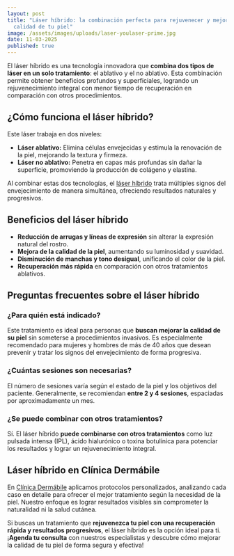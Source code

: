 ```yaml
---
layout: post
title: "Láser híbrido: la combinación perfecta para rejuvenecer y mejorar la
  calidad de tu piel"
image: /assets/images/uploads/laser-youlaser-prime.jpg
date: 11-03-2025
published: true
---
```

El láser híbrido es una tecnología innovadora que **combina dos tipos de láser en un solo tratamiento**: el ablativo y el no ablativo. Esta combinación permite obtener beneficios profundos y superficiales, logrando un rejuvenecimiento integral con menor tiempo de recuperación en comparación con otros procedimientos.

## ¿Cómo funciona el láser híbrido?

Este láser trabaja en dos niveles:

* **Láser ablativo:** Elimina células envejecidas y estimula la renovación de la piel, mejorando la textura y firmeza.
* **Láser no ablativo:** Penetra en capas más profundas sin dañar la superficie, promoviendo la producción de colágeno y elastina.

Al combinar estas dos tecnologías, el [láser híbrido](https://www.dermabile.es/tratamientos/rejuvenecimiento-facial-youlaser-prime/) trata múltiples signos del envejecimiento de manera simultánea, ofreciendo resultados naturales y progresivos.

## Beneficios del láser híbrido

* **Reducción de arrugas y líneas de expresión** sin alterar la expresión natural del rostro.
* **Mejora de la calidad de la piel**, aumentando su luminosidad y suavidad.
* **Disminución de manchas y tono desigual**, unificando el color de la piel.
* **Recuperación más rápida** en comparación con otros tratamientos ablativos.

## Preguntas frecuentes sobre el láser híbrido

### ¿Para quién está indicado?

Este tratamiento es ideal para personas que **buscan mejorar la calidad de su piel** sin someterse a procedimientos invasivos. Es especialmente recomendado para mujeres y hombres de más de 40 años que desean prevenir y tratar los signos del envejecimiento de forma progresiva.

### ¿Cuántas sesiones son necesarias?

El número de sesiones varía según el estado de la piel y los objetivos del paciente. Generalmente, se recomiendan **entre 2 y 4 sesiones**, espaciadas por aproximadamente un mes.

### ¿Se puede combinar con otros tratamientos?

Sí. El láser híbrido **puede combinarse con otros tratamientos** como luz pulsada intensa (IPL), ácido hialurónico o toxina botulínica para potenciar los resultados y lograr un rejuvenecimiento integral.

## Láser híbrido en Clínica Dermábile

En [Clínica Dermábile](https://www.dermabile.es/la-clinica) aplicamos protocolos personalizados, analizando cada caso en detalle para ofrecer el mejor tratamiento según la necesidad de la piel. Nuestro enfoque es lograr resultados visibles sin comprometer la naturalidad ni la salud cutánea.

Si buscas un tratamiento que **rejuvenezca tu piel con una recuperación rápida y resultados progresivos**, el láser híbrido es la opción ideal para ti. ¡**Agenda tu consulta** con nuestros especialistas y descubre cómo mejorar la calidad de tu piel de forma segura y efectiva!